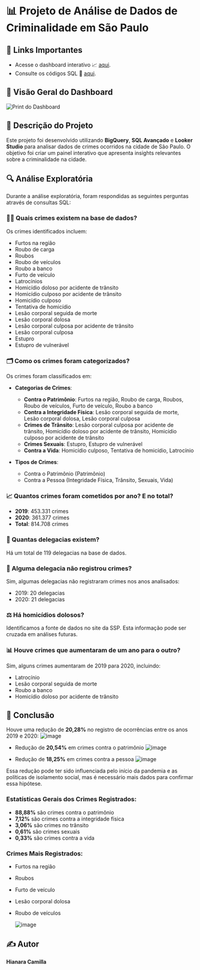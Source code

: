 # 📊 Projeto de Análise de Dados de Criminalidade em São Paulo

## 🔗 Links Importantes

- Acesse o dashboard interativo 📈 [aqui](https://lookerstudio.google.com/s/l64WWBY7tQM).
- Consulte os códigos SQL 🎲 [aqui](https://github.com/hianaracamilla/Analise_Base_Crimes_SP/blob/main/Consultas_SQL.sql).

## 📸 Visão Geral do Dashboard

![Print do Dashboard](https://github.com/user-attachments/assets/61bb6c20-45fd-41a5-894b-f0c29c1ff2a2)

## 📝 Descrição do Projeto

Este projeto foi desenvolvido utilizando **BigQuery**, **SQL Avançado** e **Looker Studio** para analisar dados de crimes ocorridos na cidade de São Paulo. O objetivo foi criar um painel interativo que apresenta insights relevantes sobre a criminalidade na cidade.

## 🔍 Análise Exploratória

Durante a análise exploratória, foram respondidas as seguintes perguntas através de consultas SQL:

### 🕵️‍♂️ Quais crimes existem na base de dados?
Os crimes identificados incluem:
- Furtos na região
- Roubo de carga
- Roubos
- Roubo de veículos
- Roubo a banco
- Furto de veículo
- Latrocínios
- Homicídio doloso por acidente de trânsito
- Homicídio culposo por acidente de trânsito
- Homicídio culposo
- Tentativa de homicídio
- Lesão corporal seguida de morte
- Lesão corporal dolosa
- Lesão corporal culposa por acidente de trânsito
- Lesão corporal culposa
- Estupro
- Estupro de vulnerável

### 🗂️ Como os crimes foram categorizados?
Os crimes foram classificados em:

- **Categorias de Crimes**:
  - **Contra o Patrimônio**: Furtos na região, Roubo de carga, Roubos, Roubo de veículos, Furto de veículo, Roubo a banco
  - **Contra a Integridade Física**: Lesão corporal seguida de morte, Lesão corporal dolosa, Lesão corporal culposa
  - **Crimes de Trânsito**: Lesão corporal culposa por acidente de trânsito, Homicídio doloso por acidente de trânsito, Homicídio culposo por acidente de trânsito
  - **Crimes Sexuais**: Estupro, Estupro de vulnerável
  - **Contra a Vida**: Homicídio culposo, Tentativa de homicídio, Latrocínio

- **Tipos de Crimes**:
  - Contra o Patrimônio (Patrimônio)
  - Contra a Pessoa (Integridade Física, Trânsito, Sexuais, Vida)

### 📈 Quantos crimes foram cometidos por ano? E no total?
- **2019**: 453.331 crimes
- **2020**: 361.377 crimes
- **Total**: 814.708 crimes

### 🏢 Quantas delegacias existem?
Há um total de 119 delegacias na base de dados.

### 🚨 Alguma delegacia não registrou crimes?
Sim, algumas delegacias não registraram crimes nos anos analisados:
- 2019: 20 delegacias
- 2020: 21 delegacias

### ⚖️ Há homicídios dolosos?
Identificamos a fonte de dados no site da SSP. Esta informação pode ser cruzada em análises futuras.

### 📊 Houve crimes que aumentaram de um ano para o outro?
Sim, alguns crimes aumentaram de 2019 para 2020, incluindo:
- Latrocínio
- Lesão corporal seguida de morte
- Roubo a banco
- Homicídio doloso por acidente de trânsito

## 🎯 Conclusão

Houve uma redução de **20,28%** no registro de ocorrências entre os anos 2019 e 2020:
![image](https://github.com/user-attachments/assets/b439365e-4b79-4bdb-960f-43129779608a)

- Redução de **20,54%** em crimes contra o patrimônio
  ![image](https://github.com/user-attachments/assets/43a3cc12-4b61-4db8-9928-85f494becc6b)

- Redução de **18,25%** em crimes contra a pessoa
  ![image](https://github.com/user-attachments/assets/3171d42d-34f9-48eb-a994-23a873117881)

Essa redução pode ter sido influenciada pelo início da pandemia e as políticas de isolamento social, mas é necessário mais dados para confirmar essa hipótese.

### Estatísticas Gerais dos Crimes Registrados:
- **88,88%** são crimes contra o patrimônio
- **7,12%** são crimes contra a integridade física
- **3,06%** são crimes no trânsito
- **0,61%** são crimes sexuais
- **0,33%** são crimes contra a vida

### Crimes Mais Registrados:
- Furtos na região
- Roubos
- Furto de veículo
- Lesão corporal dolosa
- Roubo de veículos

  ![image](https://github.com/user-attachments/assets/7628d2da-37bc-489d-b5c9-0ea23442e59c)


## ✍️ Autor

**Hianara Camilla**
